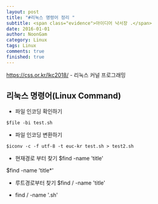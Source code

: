 ```yaml
---
layout: post
title: "#리눅스 명령어 정리 "
subtitle: <span class="evidence">아이디어 낙서장 .</span>
date: 2016-01-01
author: NoonGam
category: Linux
tags: Linux
comments: true
finished: true
---
```



https://css.or.kr/lkc2018/ - 리눅스 커널 프로그래밍

## 리눅스 명령어(Linux Command)

- 파일 인코딩 확인하기
```
$file -bi test.sh
```

- 파일 인코딩 변환하기
```
$iconv -c -f utf-8 -t euc-kr test.sh > test2.sh
```

- 현재경로 부터 찾기
$find -name 'title'

$find -name 'title*'

- 루트경로부터 찾기
$find / -name 'title'

- find / -name '.sh'
